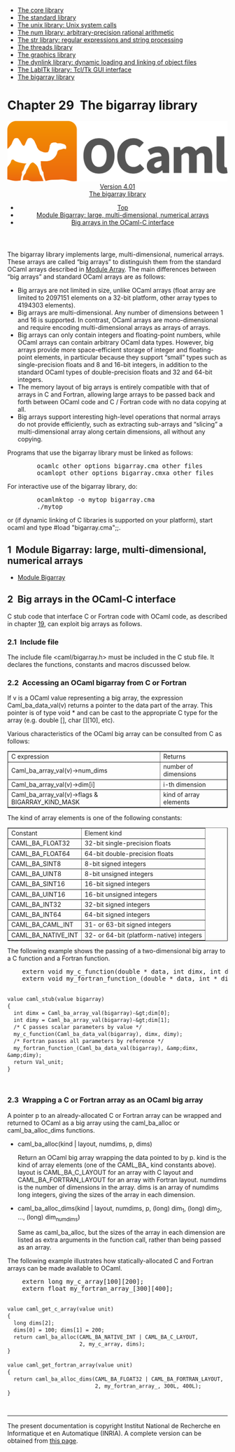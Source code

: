 <!-- ((! set title Manual !)) ((! set documentation !)) ((! set manual !)) ((! set nobreadcrumb !)) -->
<div class="manual content"><ul class="part_menu"><li><a href="core.html">The core library</a></li><li><a href="stdlib.html">The standard library</a></li><li><a href="libunix.html">The unix library: Unix system calls</a></li><li><a href="libnum.html">The num library: arbitrary-precision rational arithmetic</a></li><li><a href="libstr.html">The str library: regular expressions and string processing</a></li><li><a href="libthreads.html">The threads library</a></li><li><a href="libgraph.html">The graphics library</a></li><li><a href="libdynlink.html">The dynlink library: dynamic loading and linking of object files</a></li><li><a href="liblabltk.html">The LablTk library: Tcl/Tk GUI interface</a></li><li class="active"><a href="libbigarray.html">The bigarray library</a></li></ul>




<h1 class="chapter" id="sec477"><span>Chapter 29</span>&nbsp;&nbsp;The bigarray library</h1>
<header><nav class="toc brand"><a class="brand" href="https://ocaml.org/"><img src="colour-logo-gray.svg" class="svg" alt="OCaml"></a></nav><nav class="toc"><div class="toc_version"><a href="/docs" id="version-select">Version 4.01</a></div><div class="toc_title"><a href="#">The bigarray library</a></div><ul><li class="top"><a href="#">Top</a></li>
<li><a href="#sec478">Module <span class="c007">Bigarray</span>: large, multi-dimensional, numerical arrays</a>
</li><li><a href="#sec479">Big arrays in the OCaml-C interface</a>
</li></ul></nav></header>
<p>The <span class="c007">bigarray</span> library implements large, multi-dimensional, numerical
arrays. These arrays are called “big arrays” to distinguish them
from the standard OCaml arrays described in
<a href="../../api/4.01/Array.html">Module <span class="c007">Array</span></a>.
The main differences between “big arrays” and standard OCaml arrays
are as follows:
</p><ul class="itemize"><li class="li-itemize">
Big arrays are not limited in size, unlike OCaml arrays
(<span class="c007">float array</span> are limited to 2097151 elements on a 32-bit platform,
other <span class="c007">array</span> types to 4194303 elements).
</li><li class="li-itemize">Big arrays are multi-dimensional. Any number of dimensions
between 1 and 16 is supported. In contrast, OCaml arrays are
mono-dimensional and require encoding multi-dimensional arrays as
arrays of arrays.
</li><li class="li-itemize">Big arrays can only contain integers and floating-point
numbers, while OCaml arrays can contain arbitrary OCaml data types.
However, big arrays provide more space-efficient storage of integer
and floating-point elements, in particular because they support
“small” types such as single-precision floats and 8 and 16-bit
integers, in addition to the standard OCaml types of double-precision
floats and 32 and 64-bit integers.
</li><li class="li-itemize">The memory layout of big arrays is entirely compatible with that
of arrays in C and Fortran, allowing large arrays to be passed back
and forth between OCaml code and C / Fortran code with no data copying
at all.
</li><li class="li-itemize">Big arrays support interesting high-level operations that normal
arrays do not provide efficiently, such as extracting sub-arrays and
“slicing” a multi-dimensional array along certain dimensions, all
without any copying.
</li></ul><p>
Programs that use the <span class="c007">bigarray</span> library must be linked as follows:
</p><pre>        ocamlc <span class="c013">other options</span> bigarray.cma <span class="c013">other files</span>
        ocamlopt <span class="c013">other options</span> bigarray.cmxa <span class="c013">other files</span>
</pre><p>
For interactive use of the <span class="c007">bigarray</span> library, do:
</p><pre>        ocamlmktop -o mytop bigarray.cma
        ./mytop
</pre><p>
or (if dynamic linking of C libraries is supported on your platform),
start <span class="c007">ocaml</span> and type <span class="c007">#load "bigarray.cma";;</span>.</p>
<h2 class="section" id="sec478">1&nbsp;&nbsp;Module <span class="c007">Bigarray</span>: large, multi-dimensional, numerical arrays</h2>
<ul class="ftoc2"><li class="li-links">
<a href="../../api/4.01/Bigarray.html">Module <span class="c007">Bigarray</span></a>
</li></ul>
<h2 class="section" id="sec479">2&nbsp;&nbsp;Big arrays in the OCaml-C interface</h2>
<p>C stub code that interface C or Fortran code with OCaml code, as
described in chapter&nbsp;<a href="intfc.html#c%3Aintf-c">19</a>, can exploit big arrays as
follows.</p>
<h3 class="subsection" id="sec480">2.1&nbsp;&nbsp;Include file</h3>
<p>The include file <span class="c007">&lt;caml/bigarray.h&gt;</span> must be included in the C stub
file. It declares the functions, constants and macros discussed
below.</p>
<h3 class="subsection" id="sec481">2.2&nbsp;&nbsp;Accessing an OCaml bigarray from C or Fortran</h3>
<p>If <span class="c013">v</span> is a OCaml <span class="c007">value</span> representing a big array, the expression
<span class="c007">Caml_ba_data_val(</span><span class="c013">v</span><span class="c007">)</span> returns a pointer to the data part of the array.
This pointer is of type <span class="c007">void *</span> and can be cast to the appropriate C
type for the array (e.g. <span class="c007">double []</span>, <span class="c007">char [][10]</span>, etc).</p><p>Various characteristics of the OCaml big array can be consulted from C
as follows:
</p><div class="center"><table class="c001 cellpadding1" border="1"><tbody><tr><td class="c021"><span class="c019">C expression</span></td><td class="c021"><span class="c019">Returns</span> </td></tr>
<tr><td class="c023">
<span class="c007">Caml_ba_array_val(</span><span class="c013">v</span><span class="c007">)-&gt;num_dims</span></td><td class="c023">number of dimensions </td></tr>
<tr><td class="c023"><span class="c007">Caml_ba_array_val(</span><span class="c013">v</span><span class="c007">)-&gt;dim[</span><span class="c013">i</span><span class="c007">]</span></td><td class="c023"><span class="c013">i</span>-th dimension </td></tr>
<tr><td class="c023"><span class="c007">Caml_ba_array_val(</span><span class="c013">v</span><span class="c007">)-&gt;flags &amp; BIGARRAY_KIND_MASK</span></td><td class="c023">kind of array elements </td></tr>
</tbody></table></div><p>
The kind of array elements is one of the following constants:
</p><div class="center"><table class="c001 cellpadding1" border="1"><tbody><tr><td class="c021"><span class="c019">Constant</span></td><td class="c021"><span class="c019">Element kind</span> </td></tr>
<tr><td class="c023">
<span class="c007">CAML_BA_FLOAT32</span></td><td class="c023">32-bit single-precision floats </td></tr>
<tr><td class="c023"><span class="c007">CAML_BA_FLOAT64</span></td><td class="c023">64-bit double-precision floats </td></tr>
<tr><td class="c023"><span class="c007">CAML_BA_SINT8</span></td><td class="c023">8-bit signed integers </td></tr>
<tr><td class="c023"><span class="c007">CAML_BA_UINT8</span></td><td class="c023">8-bit unsigned integers </td></tr>
<tr><td class="c023"><span class="c007">CAML_BA_SINT16</span></td><td class="c023">16-bit signed integers </td></tr>
<tr><td class="c023"><span class="c007">CAML_BA_UINT16</span></td><td class="c023">16-bit unsigned integers </td></tr>
<tr><td class="c023"><span class="c007">CAML_BA_INT32</span></td><td class="c023">32-bit signed integers </td></tr>
<tr><td class="c023"><span class="c007">CAML_BA_INT64</span></td><td class="c023">64-bit signed integers </td></tr>
<tr><td class="c023"><span class="c007">CAML_BA_CAML_INT</span></td><td class="c023">31- or 63-bit signed integers </td></tr>
<tr><td class="c023"><span class="c007">CAML_BA_NATIVE_INT</span></td><td class="c023">32- or 64-bit (platform-native) integers </td></tr>
</tbody></table></div><p>
The following example shows the passing of a two-dimensional big array
to a C function and a Fortran function.
</p><pre>    extern void my_c_function(double * data, int dimx, int dimy);
    extern void my_fortran_function_(double * data, int * dimx, int * dimy);

    value caml_stub(value bigarray)
    {
      int dimx = Caml_ba_array_val(bigarray)-&gt;dim[0];
      int dimy = Caml_ba_array_val(bigarray)-&gt;dim[1];
      /* C passes scalar parameters by value */
      my_c_function(Caml_ba_data_val(bigarray), dimx, dimy);
      /* Fortran passes all parameters by reference */
      my_fortran_function_(Caml_ba_data_val(bigarray), &amp;dimx, &amp;dimy);
      return Val_unit;
    }
</pre>
<h3 class="subsection" id="sec482">2.3&nbsp;&nbsp;Wrapping a C or Fortran array as an OCaml big array</h3>
<p>A pointer <span class="c013">p</span> to an already-allocated C or Fortran array can be
wrapped and returned to OCaml as a big array using the <span class="c007">caml_ba_alloc</span>
or <span class="c007">caml_ba_alloc_dims</span> functions.
</p><ul class="itemize"><li class="li-itemize">
<span class="c007">caml_ba_alloc(</span><span class="c013">kind</span> <span class="c007">|</span> <span class="c013">layout</span>, <span class="c013">numdims</span>, <span class="c013">p</span>, <span class="c013">dims</span><span class="c007">)</span><p>Return an OCaml big array wrapping the data pointed to by <span class="c013">p</span>.
<span class="c013">kind</span> is the kind of array elements (one of the <span class="c007">CAML_BA_</span>
kind constants above). <span class="c013">layout</span> is <span class="c007">CAML_BA_C_LAYOUT</span> for an
array with C layout and <span class="c007">CAML_BA_FORTRAN_LAYOUT</span> for an array with
Fortran layout. <span class="c013">numdims</span> is the number of dimensions in the
array. <span class="c013">dims</span> is an array of <span class="c013">numdims</span> long integers, giving
the sizes of the array in each dimension.</p></li><li class="li-itemize"><span class="c007">caml_ba_alloc_dims(</span><span class="c013">kind</span> <span class="c007">|</span> <span class="c013">layout</span>, <span class="c013">numdims</span>,
<span class="c013">p</span>, <span class="c007">(long) </span><span class="c013">dim</span><sub>1</sub>, <span class="c007">(long) </span><span class="c013">dim</span><sub>2</sub>, …, <span class="c007">(long) </span><span class="c013">dim</span><sub><span class="c013">numdims</span></sub><span class="c007">)</span><p>Same as <span class="c007">caml_ba_alloc</span>, but the sizes of the array in each dimension
are listed as extra arguments in the function call, rather than being
passed as an array.
</p></li></ul><p>
The following example illustrates how statically-allocated C and
Fortran arrays can be made available to OCaml.
</p><pre>    extern long my_c_array[100][200];
    extern float my_fortran_array_[300][400];

    value caml_get_c_array(value unit)
    {
      long dims[2];
      dims[0] = 100; dims[1] = 200;
      return caml_ba_alloc(CAML_BA_NATIVE_INT | CAML_BA_C_LAYOUT,
                           2, my_c_array, dims);
    }

    value caml_get_fortran_array(value unit)
    {
      return caml_ba_alloc_dims(CAML_BA_FLOAT32 | CAML_BA_FORTRAN_LAYOUT,
                                2, my_fortran_array_, 300L, 400L);
    }
</pre>
<hr>





<div class="copyright">The present documentation is copyright Institut National de Recherche en Informatique et en Automatique (INRIA). A complete version can be obtained from <a href="http://caml.inria.fr/pub/docs/manual-ocaml/">this page</a>.</div></div>